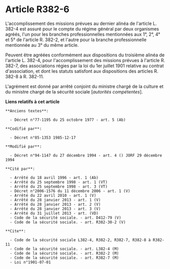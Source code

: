 # Article R382-6

L'accomplissement des missions prévues au dernier alinéa de l'article L. 382-4 est assuré pour le compte du régime général
par deux organismes agréés, l'un pour les branches professionnelles mentionnées aux 1°, 2°, 4° et 5° de l'article R. 382-2,
et l'autre pour la branche professionnelle mentionnée au 3° du même article.

Peuvent être agréées conformément aux dispositions du troisième alinéa de l'article L. 382-4, pour l'accomplissement des
missions prévues à l'article R. 382-7, des associations régies par la loi du 1er juillet 1901 relative au contrat
d'association, et dont les statuts satisfont aux dispositions des articles R. 382-8 à R. 382-11.

L'agrément est donné par arrêté conjoint du ministre chargé de la culture et du ministre chargé de la sécurité sociale
[*autorités compétentes*].

**Liens relatifs à cet article**

	**Anciens textes**:

	  - Décret n°77-1195 du 25 octobre 1977 - art. 5 (Ab)

	**Codifié par**:

	  - Décret n°85-1353 1985-12-17

	**Modifié par**:

	  - Décret n°94-1147 du 27 décembre 1994 - art. 4 () JORF 29 décembre 1994

	**Cité par**:

	  - Arrêté du 18 avril 1996 - art. 1 (Ab)
	  - Arrêté du 25 septembre 1998 - art. 1 (VT)
	  - Arrêté du 25 septembre 1998 - art. 3 (VT)
	  - Décret n°2006-1576 du 11 décembre 2006 - art. 1 (V)
	  - Arrêté du 22 avril 2010 - art. 1 (V)
	  - Arrêté du 28 janvier 2013 - art. 1 (V)
	  - Arrêté du 28 janvier 2013 - art. 2 (V)
	  - Arrêté du 28 janvier 2013 - art. 3 (V)
	  - Arrêté du 31 juillet 2013 - art. (VD)
	  - Code de la sécurité sociale. - art. D412-79 (V)
	  - Code de la sécurité sociale. - art. R382-30-2 (V)

	**Cite**:

	  - Code de la sécurité sociale L382-4, R382-2, R382-7, R382-8 à R382-11
	  - Code de la sécurité sociale. - art. L382-4 (M)
	  - Code de la sécurité sociale. - art. R382-2 (M)
	  - Code de la sécurité sociale. - art. R382-7 (M)
	  - Loi n°1901-07-01
